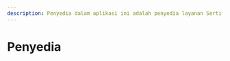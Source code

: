 ```yaml
---
description: Penyedia dalam aplikasi ini adalah penyedia layanan Sertifikasi K3
---
```


# Penyedia

